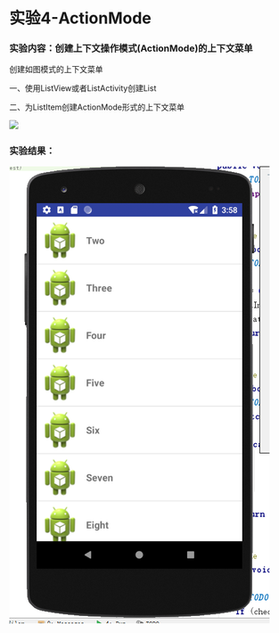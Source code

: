 # 实验4-ActionMode

### 实验内容：创建上下文操作模式(ActionMode)的上下文菜单

创建如图模式的上下文菜单

一、使用ListView或者ListActivity创建List

二、为ListItem创建ActionMode形式的上下文菜单

![](https://ws1.sinaimg.cn/large/006dRdovgy1fq5uu8lcmzj309a0f0wfx.jpg)

### 实验结果：

![C1](C1.PNG)